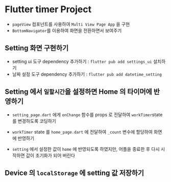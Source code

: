 # Flutter timer Project

- `pageView` 컴포넌트를 사용하여 `Multi View Page App` 을 구현
- `BottomNavigator`를 이용하여 화면을 전환하면서 보여주기

## Setting 화면 구현하기

- setting ui 도구 dependency 추가하기 : `flutter pub add settings_ui` 설치하기
- 날짜 설정 도구 dependency 추가하기 : `flutter pub add datetime_setting`

## Setting 에서 `일할시간`을 설정하면 Home 의 타이머에 반영하기

- `setting_page.dart` 에게 `onChange` 함수를 props 로 전달하여 `workTimer`state 를 변경하도록 코딩하기
- `workTimer` state 를 `home_page.dart` 에 전달하여 `_count` 변수에 할당하여 화면에 반영하기

- `setting` 에서 설정한 값이 `home` 에 반영되도록 하였지만, 어플을 종료한 후 다시 시작하면 값이 초기화가 되어 버린다

## Device 의 `localStorage` 에 setting 값 저장하기
